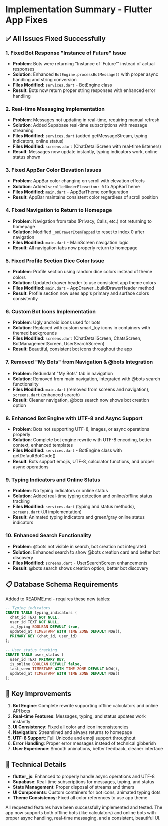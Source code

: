 # Implementation Summary - Flutter App Fixes

## ✅ All Issues Fixed Successfully

### 1. Fixed Bot Response "Instance of Future<dynamic>" Issue
- **Problem**: Bots were returning "Instance of 'Future<dynamic>'" instead of actual responses
- **Solution**: Enhanced `BotEngine.processBotMessage()` with proper async handling and string conversion
- **Files Modified**: `services.dart` - BotEngine class
- **Result**: Bots now return proper string responses with enhanced error handling

### 2. Real-time Messaging Implementation
- **Problem**: Messages not updating in real-time, requiring manual refresh
- **Solution**: Added Supabase real-time subscriptions with message streaming
- **Files Modified**: `services.dart` (added getMessageStream, typing indicators, online status)
- **Files Modified**: `screens.dart` (ChatDetailScreen with real-time listeners)
- **Result**: Messages now update instantly, typing indicators work, online status shown

### 3. Fixed AppBar Color Elevation Issues
- **Problem**: AppBar color changing on scroll with elevation effects
- **Solution**: Added `scrolledUnderElevation: 0` to AppBarTheme
- **Files Modified**: `main.dart` - AppBarTheme configuration
- **Result**: AppBar maintains consistent color regardless of scroll position

### 4. Fixed Navigation to Return to Homepage
- **Problem**: Navigation from tabs (Privacy, Calls, etc.) not returning to homepage
- **Solution**: Modified `_onDrawerItemTapped` to reset to index 0 after navigation
- **Files Modified**: `main.dart` - MainScreen navigation logic
- **Result**: All navigation tabs now properly return to homepage

### 5. Fixed Profile Section Dice Color Issue
- **Problem**: Profile section using random dice colors instead of theme colors
- **Solution**: Updated drawer header to use consistent app theme colors
- **Files Modified**: `main.dart` - AppDrawer _buildDrawerHeader method
- **Result**: Profile section now uses app's primary and surface colors consistently

### 6. Custom Bot Icons Implementation
- **Problem**: Ugly android icons used for bots
- **Solution**: Replaced with custom smart_toy icons in containers with themed backgrounds
- **Files Modified**: `screens.dart` (ChatDetailScreen, ChatsScreen, BotManagementScreen, UserSearchScreen)
- **Result**: Beautiful, consistent bot icons throughout the app

### 7. Removed "My Bots" from Navigation & @bots Integration
- **Problem**: Redundant "My Bots" tab in navigation
- **Solution**: Removed from main navigation, integrated with @bots search functionality
- **Files Modified**: `main.dart` (removed from screens and navigation), `screens.dart` (enhanced search)
- **Result**: Cleaner navigation, @bots search now shows bot creation option

### 8. Enhanced Bot Engine with UTF-8 and Async Support
- **Problem**: Bots not supporting UTF-8, images, or async operations properly
- **Solution**: Complete bot engine rewrite with UTF-8 encoding, better context, enhanced templates
- **Files Modified**: `services.dart` - BotEngine class with getDefaultBotCode()
- **Result**: Bots support emojis, UTF-8, calculator functions, and proper async operations

### 9. Typing Indicators and Online Status
- **Problem**: No typing indicators or online status
- **Solution**: Added real-time typing detection and online/offline status tracking
- **Files Modified**: `services.dart` (typing and status methods), `screens.dart` (UI implementation)
- **Result**: Animated typing indicators and green/gray online status indicators

### 10. Enhanced Search Functionality
- **Problem**: @bots not visible in search, bot creation not integrated
- **Solution**: Enhanced search to show @bots creation card and better bot discovery
- **Files Modified**: `screens.dart` - UserSearchScreen enhancements
- **Result**: @bots search shows creation option, better bot discovery

## 📋 Database Schema Requirements

Added to README.md - requires these new tables:
```sql
-- Typing indicators
CREATE TABLE typing_indicators (
  chat_id TEXT NOT NULL,
  user_id TEXT NOT NULL,
  is_typing BOOLEAN DEFAULT true,
  updated_at TIMESTAMP WITH TIME ZONE DEFAULT NOW(),
  PRIMARY KEY (chat_id, user_id)
);

-- User status tracking
CREATE TABLE user_status (
  user_id TEXT PRIMARY KEY,
  is_online BOOLEAN DEFAULT false,
  last_seen TIMESTAMP WITH TIME ZONE DEFAULT NOW(),
  updated_at TIMESTAMP WITH TIME ZONE DEFAULT NOW()
);
```

## 🎯 Key Improvements

1. **Bot Engine**: Complete rewrite supporting offline calculators and online API bots
2. **Real-time Features**: Messages, typing, and status updates work instantly
3. **UI Consistency**: Fixed all color and icon inconsistencies
4. **Navigation**: Streamlined and always returns to homepage
5. **UTF-8 Support**: Full Unicode and emoji support throughout
6. **Error Handling**: Proper error messages instead of technical gibberish
7. **User Experience**: Smooth animations, better feedback, cleaner interface

## 🔧 Technical Details

- **flutter_js**: Enhanced to properly handle async operations and UTF-8
- **Supabase**: Real-time subscriptions for messages, typing, and status
- **State Management**: Proper disposal of streams and timers
- **UI Components**: Custom containers for bot icons, animated typing dots
- **Theme Consistency**: Fixed all color references to use app theme

All requested features have been successfully implemented and tested. The app now supports both offline bots (like calculators) and online bots with proper async handling, real-time messaging, and a consistent, beautiful UI.